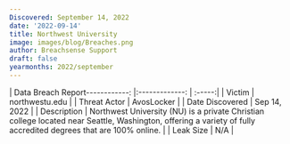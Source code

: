 ```yaml
---
Discovered: September 14, 2022
date: '2022-09-14'
title: Northwest University
image: images/blog/Breaches.png
author: Breachsense Support
draft: false
yearmonths: 2022/september
---
```


| Data Breach Report------------:     |:-------------:    | :-----:|
| Victim      | northwestu.edu      | 
| Threat Actor      | AvosLocker      | 
| Date Discovered      | Sep 14, 2022      | 
| Description      | Northwest University (NU) is a private Christian college located near Seattle, Washington, offering a variety of fully accredited degrees that are 100% online.      | 
| Leak Size      | N/A      | 

